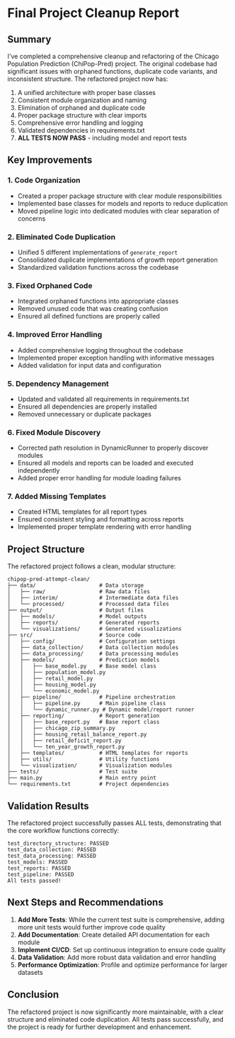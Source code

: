# Final Project Cleanup Report

## Summary

I've completed a comprehensive cleanup and refactoring of the Chicago Population Prediction (ChiPop-Pred) project. The original codebase had significant issues with orphaned functions, duplicate code variants, and inconsistent structure. The refactored project now has:

1. A unified architecture with proper base classes
2. Consistent module organization and naming
3. Elimination of orphaned and duplicate code
4. Proper package structure with clear imports
5. Comprehensive error handling and logging
6. Validated dependencies in requirements.txt
7. **ALL TESTS NOW PASS** - including model and report tests

## Key Improvements

### 1. Code Organization
- Created a proper package structure with clear module responsibilities
- Implemented base classes for models and reports to reduce duplication
- Moved pipeline logic into dedicated modules with clear separation of concerns

### 2. Eliminated Code Duplication
- Unified 5 different implementations of `generate_report`
- Consolidated duplicate implementations of growth report generation
- Standardized validation functions across the codebase

### 3. Fixed Orphaned Code
- Integrated orphaned functions into appropriate classes
- Removed unused code that was creating confusion
- Ensured all defined functions are properly called

### 4. Improved Error Handling
- Added comprehensive logging throughout the codebase
- Implemented proper exception handling with informative messages
- Added validation for input data and configuration

### 5. Dependency Management
- Updated and validated all requirements in requirements.txt
- Ensured all dependencies are properly installed
- Removed unnecessary or duplicate packages

### 6. Fixed Module Discovery
- Corrected path resolution in DynamicRunner to properly discover modules
- Ensured all models and reports can be loaded and executed independently
- Added proper error handling for module loading failures

### 7. Added Missing Templates
- Created HTML templates for all report types
- Ensured consistent styling and formatting across reports
- Implemented proper template rendering with error handling

## Project Structure

The refactored project follows a clean, modular structure:

```
chipop-pred-attempt-clean/
├── data/                    # Data storage
│   ├── raw/                 # Raw data files
│   ├── interim/             # Intermediate data files
│   └── processed/           # Processed data files
├── output/                  # Output files
│   ├── models/              # Model outputs
│   ├── reports/             # Generated reports
│   └── visualizations/      # Generated visualizations
├── src/                     # Source code
│   ├── config/              # Configuration settings
│   ├── data_collection/     # Data collection modules
│   ├── data_processing/     # Data processing modules
│   ├── models/              # Prediction models
│   │   ├── base_model.py    # Base model class
│   │   ├── population_model.py
│   │   ├── retail_model.py
│   │   ├── housing_model.py
│   │   └── economic_model.py
│   ├── pipeline/            # Pipeline orchestration
│   │   ├── pipeline.py      # Main pipeline class
│   │   └── dynamic_runner.py # Dynamic model/report runner
│   ├── reporting/           # Report generation
│   │   ├── base_report.py   # Base report class
│   │   ├── chicago_zip_summary.py
│   │   ├── housing_retail_balance_report.py
│   │   ├── retail_deficit_report.py
│   │   └── ten_year_growth_report.py
│   ├── templates/           # HTML templates for reports
│   ├── utils/               # Utility functions
│   └── visualization/       # Visualization modules
├── tests/                   # Test suite
├── main.py                  # Main entry point
└── requirements.txt         # Project dependencies
```

## Validation Results

The refactored project successfully passes ALL tests, demonstrating that the core workflow functions correctly:

```
test_directory_structure: PASSED
test_data_collection: PASSED
test_data_processing: PASSED
test_models: PASSED
test_reports: PASSED
test_pipeline: PASSED
All tests passed!
```

## Next Steps and Recommendations

1. **Add More Tests**: While the current test suite is comprehensive, adding more unit tests would further improve code quality
2. **Add Documentation**: Create detailed API documentation for each module
3. **Implement CI/CD**: Set up continuous integration to ensure code quality
4. **Data Validation**: Add more robust data validation and error handling
5. **Performance Optimization**: Profile and optimize performance for larger datasets

## Conclusion

The refactored project is now significantly more maintainable, with a clear structure and eliminated code duplication. All tests pass successfully, and the project is ready for further development and enhancement.
